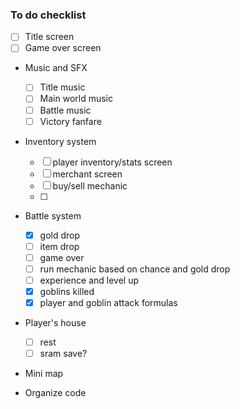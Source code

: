 ### To do checklist

- [ ]  Title screen
- [ ]  Game over screen

- Music and SFX
    - [ ]  Title music
    - [ ]  Main world music
    - [ ]  Battle music
    - [ ]  Victory fanfare
    
- Inventory system
    - [ ]  player inventory/stats screen
    - [ ]  merchant screen
    - [ ]  buy/sell mechanic
    - [ ] 

- Battle system
    - [x] gold drop
    - [ ] item drop
    - [ ] game over
    - [ ] run mechanic based on chance and gold drop
    - [ ] experience and level up
    - [x] goblins killed
    - [x] player and goblin attack formulas
    
- Player's house
    - [ ] rest
    - [ ] sram save?
    
- Mini map


- Organize code
    
